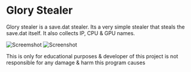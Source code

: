 # Glory Stealer
Glory stealer is a save.dat stealer. Its a very simple stealer that steals the save.dat itself. It also collects IP, CPU & GPU names.



![Screemshot](https://cdn.discordapp.com/attachments/1157673766390870088/1160602349685977218/image.png?ex=6535422b&is=6522cd2b&hm=36454e53dc94c633937224a03493397c1f18bbd87146bd33c10a0e0d43c11494&)
![Screenshot](https://cdn.discordapp.com/attachments/1157673766390870088/1160602210917437601/GloryTotal.png?ex=6535420a&is=6522cd0a&hm=f5f6252529811653634d63fbec38f09d75a40d9f2e165685e85bdb5cd14abf35&)

This is only for educational purposes & developer of this project is not responsible for any damage & harm this program causes
